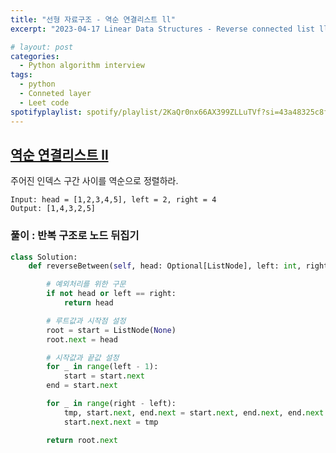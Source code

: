 ```yaml
---
title: "선형 자료구조 - 역순 연결리스트 ll"
excerpt: "2023-04-17 Linear Data Structures - Reverse connected list ll"

# layout: post
categories:
  - Python algorithm interview
tags:
  - python
  - Conneted layer
  - Leet code
spotifyplaylist: spotify/playlist/2KaQr0nx66AX399ZLLuTVf?si=43a48325c8fc4b16
---
```


## [역순 연결리스트 ll](https://leetcode.com/problems/reverse-linked-list-ii/)

주어진 인덱스 구간 사이를 역순으로 정렬하라.

```
Input: head = [1,2,3,4,5], left = 2, right = 4
Output: [1,4,3,2,5]
```

### 풀이 : 반복 구조로 노드 뒤집기

```python
class Solution:
    def reverseBetween(self, head: Optional[ListNode], left: int, right: int) -> Optional[ListNode]:

        # 예외처리를 위한 구문
        if not head or left == right:
            return head

        # 루트값과 시작점 설정
        root = start = ListNode(None)
        root.next = head

        # 시작값과 끝값 설정
        for _ in range(left - 1):
            start = start.next
        end = start.next

        for _ in range(right - left):
            tmp, start.next, end.next = start.next, end.next, end.next.next
            start.next.next = tmp

        return root.next
```
